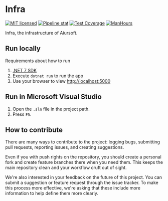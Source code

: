 # Infra

[![MIT licensed](https://img.shields.io/badge/license-MIT-blue.svg)](https://gitlab.aiursoft.cn/aiursoft/infra/-/blob/master/LICENSE)
[![Pipeline stat](https://gitlab.aiursoft.cn/aiursoft/infra/badges/master/pipeline.svg)](https://gitlab.aiursoft.cn/aiursoft/infra/-/pipelines)
[![Test Coverage](https://gitlab.aiursoft.cn/aiursoft/infra/badges/master/coverage.svg)](https://gitlab.aiursoft.cn/aiursoft/infra/-/pipelines)
[![ManHours](https://manhours.aiursoft.cn/r/gitlab.aiursoft.cn/aiursoft/infra.svg)](https://gitlab.aiursoft.cn/aiursoft/infra/-/commits/master?ref_type=heads)

<!-- [![NuGet version (Aiursoft.Identity)](https://img.shields.io/nuget/v/Aiursoft.Identity.svg)](https://www.nuget.org/packages/Aiursoft.Identity/) -->
<!-- [![Website](https://img.shields.io/website?url=https%3A%2F%2Fwww.aiursoft.com%2F%3Fshow%3Ddirect)](https://www.aiursoft.com) -->

Infra, the infrastructure of Aiursoft.

## Run locally

Requirements about how to run

1. [.NET 7 SDK](http://dot.net/)
2. Execute `dotnet run` to run the app
3. Use your browser to view [http://localhost:5000](http://localhost:5000)

## Run in Microsoft Visual Studio

1. Open the `.sln` file in the project path.
2. Press `F5`.

## How to contribute

There are many ways to contribute to the project: logging bugs, submitting pull requests, reporting issues, and creating suggestions.

Even if you with push rights on the repository, you should create a personal fork and create feature branches there when you need them. This keeps the main repository clean and your workflow cruft out of sight.

We're also interested in your feedback on the future of this project. You can submit a suggestion or feature request through the issue tracker. To make this process more effective, we're asking that these include more information to help define them more clearly.
